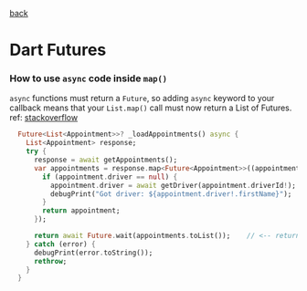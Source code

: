[back](README.md)
# Dart Futures

### How to use `async` code inside `map()`

`async` functions must return a `Future`, so adding `async` keyword to your callback means that your `List.map()` 
call must now return a List of Futures.  ref: [stackoverflow](https://stackoverflow.com/a/58981983)


```dart
  Future<List<Appointment>>? _loadAppointments() async {
    List<Appointment> response;
    try {
      response = await getAppointments();
      var appointments = response.map<Future<Appointment>>((appointment) async {
        if (appointment.driver == null) {
          appointment.driver = await getDriver(appointment.driverId!);
          debugPrint("Got driver: ${appointment.driver!.firstName}");
        }
        return appointment;
      });

      return await Future.wait(appointments.toList());    // <-- return a list of Futures
    } catch (error) {
      debugPrint(error.toString());
      rethrow;
    }
  }
```
